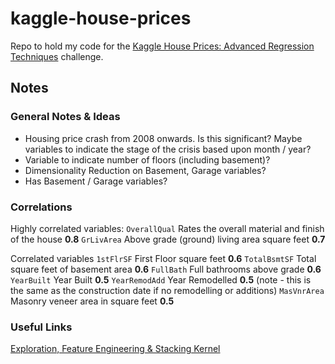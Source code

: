 # kaggle-house-prices

Repo to hold my code for the [Kaggle House Prices: Advanced Regression Techniques](https://www.kaggle.com/c/house-prices-advanced-regression-techniques) challenge.

## Notes

### General Notes & Ideas

* Housing price crash from 2008 onwards. Is this significant? Maybe variables to indicate the stage of the crisis based upon month / year?
* Variable to indicate number of floors (including basement)?
* Dimensionality Reduction on Basement, Garage variables?
* Has Basement / Garage variables?

### Correlations

Highly correlated variables: 
    `OverallQual` Rates the overall material and finish of the house **0.8**
    `GrLivArea` Above grade (ground) living area square feet **0.7**
    
Correlated variables
    `1stFlrSF` First Floor square feet **0.6**
    `TotalBsmtSF` Total square feet of basement area **0.6**
    `FullBath` Full bathrooms above grade **0.6**
    `YearBuilt` Year Built **0.5**
    `YearRemodAdd` Year Remodelled **0.5** (note - this is the same as the construction date if no remodelling or additions)
    `MasVnrArea` Masonry veneer area in square feet **0.5**
    
   ### Useful Links
   
[Exploration, Feature Engineering & Stacking Kernel](https://www.kaggle.com/agodwinp/stacking-house-prices-walkthrough-to-top-5#)
